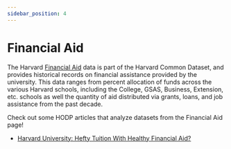 ```yaml
---
sidebar_position: 4
---
```


# Financial Aid

The Harvard [Financial Aid](https://oira.harvard.edu/factbook/fact-book-finaid/#fa_award) data is part of the Harvard Common Dataset, and provides historical records on financial assistance provided by the university. This data ranges from percent allocation of funds across the various Harvard schools, including the College, GSAS, Business, Extension, etc. schools as well the quantity of aid distributed via grants, loans, and job assistance from the past decade. 

Check out some HODP articles that analyze datasets from the Financial Aid page!
- [Harvard University: Hefty Tuition With Healthy Financial Aid?]([https://www.hodp.org/project/harvard-endowment-is-it-as-high-performing-as-we-think/](https://www.hodp.org/project/harvard-university-hefty-tuition-with-healthy-financial-aid/))
